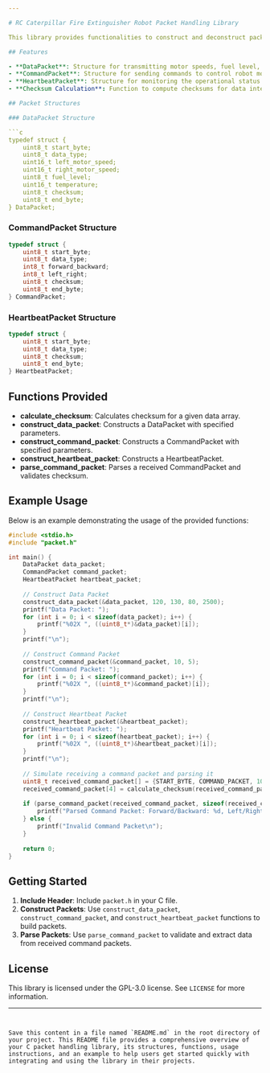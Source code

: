 ```yaml
---

# RC Caterpillar Fire Extinguisher Robot Packet Handling Library

This library provides functionalities to construct and deconstruct packets for communication within an RC caterpillar fire extinguisher robot system. It includes packet structures for data transmission, command execution, and system heartbeat monitoring.

## Features

- **DataPacket**: Structure for transmitting motor speeds, fuel level, and temperature data.
- **CommandPacket**: Structure for sending commands to control robot movements.
- **HeartbeatPacket**: Structure for monitoring the operational status of the robot.
- **Checksum Calculation**: Function to compute checksums for data integrity.

## Packet Structures

### DataPacket Structure

```c
typedef struct {
    uint8_t start_byte;
    uint8_t data_type;
    uint16_t left_motor_speed;
    uint16_t right_motor_speed;
    uint8_t fuel_level;
    uint16_t temperature;
    uint8_t checksum;
    uint8_t end_byte;
} DataPacket;
```

### CommandPacket Structure

```c
typedef struct {
    uint8_t start_byte;
    uint8_t data_type;
    int8_t forward_backward;
    int8_t left_right;
    uint8_t checksum;
    uint8_t end_byte;
} CommandPacket;
```

### HeartbeatPacket Structure

```c
typedef struct {
    uint8_t start_byte;
    uint8_t data_type;
    uint8_t checksum;
    uint8_t end_byte;
} HeartbeatPacket;
```

## Functions Provided

- **calculate_checksum**: Calculates checksum for a given data array.
- **construct_data_packet**: Constructs a DataPacket with specified parameters.
- **construct_command_packet**: Constructs a CommandPacket with specified parameters.
- **construct_heartbeat_packet**: Constructs a HeartbeatPacket.
- **parse_command_packet**: Parses a received CommandPacket and validates checksum.

## Example Usage

Below is an example demonstrating the usage of the provided functions:

```c
#include <stdio.h>
#include "packet.h"

int main() {
    DataPacket data_packet;
    CommandPacket command_packet;
    HeartbeatPacket heartbeat_packet;
    
    // Construct Data Packet
    construct_data_packet(&data_packet, 120, 130, 80, 2500);
    printf("Data Packet: ");
    for (int i = 0; i < sizeof(data_packet); i++) {
        printf("%02X ", ((uint8_t*)&data_packet)[i]);
    }
    printf("\n");
    
    // Construct Command Packet
    construct_command_packet(&command_packet, 10, 5);
    printf("Command Packet: ");
    for (int i = 0; i < sizeof(command_packet); i++) {
        printf("%02X ", ((uint8_t*)&command_packet)[i]);
    }
    printf("\n");
    
    // Construct Heartbeat Packet
    construct_heartbeat_packet(&heartbeat_packet);
    printf("Heartbeat Packet: ");
    for (int i = 0; i < sizeof(heartbeat_packet); i++) {
        printf("%02X ", ((uint8_t*)&heartbeat_packet)[i]);
    }
    printf("\n");
    
    // Simulate receiving a command packet and parsing it
    uint8_t received_command_packet[] = {START_BYTE, COMMAND_PACKET, 10, 5, 0x00, END_BYTE};
    received_command_packet[4] = calculate_checksum(received_command_packet, sizeof(received_command_packet) - 2);
    
    if (parse_command_packet(received_command_packet, sizeof(received_command_packet), &command_packet) == 0) {
        printf("Parsed Command Packet: Forward/Backward: %d, Left/Right: %d\n", command_packet.forward_backward, command_packet.left_right);
    } else {
        printf("Invalid Command Packet\n");
    }
    
    return 0;
}
```

## Getting Started

1. **Include Header**: Include `packet.h` in your C file.
2. **Construct Packets**: Use `construct_data_packet`, `construct_command_packet`, and `construct_heartbeat_packet` functions to build packets.
3. **Parse Packets**: Use `parse_command_packet` to validate and extract data from received command packets.

## License

This library is licensed under the GPL-3.0 license. See `LICENSE` for more information.

---
```


Save this content in a file named `README.md` in the root directory of your project. This README file provides a comprehensive overview of your C packet handling library, its structures, functions, usage instructions, and an example to help users get started quickly with integrating and using the library in their projects.